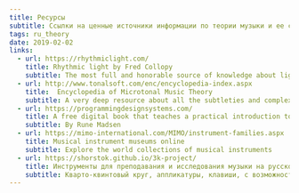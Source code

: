 ```yaml
---
title: Ресурсы
subtitle: Ссылки на ценные источники информации по теории музыки и ее связи с цветом
tags: ru_theory
date: 2019-02-02
links:
  - url: https://rhythmiclight.com/
    title: Rhythmic light by Fred Collopy
    subtitle: The most full and honorable source of knowledge about light to sound correspondences. Started in 1998 and still growing!
  - url: http://www.tonalsoft.com/enc/encyclopedia-index.aspx
    title:  Encyclopedia of Microtonal Music Theory
    subtitle: A very deep resource about all the subtleties and complexities of music theory by [Joe Monzo](http://www.tonalsoft.com/enc/m/monzo-writings.aspx)
  - url: https://programmingdesignsystems.com/
    title: A free digital book that teaches a practical introduction to the new foundations of graphic design.  
    subtitle: By Rune Madsen
  - url: https://mimo-international.com/MIMO/instrument-families.aspx
    title: Musical instrument museums online
    subtitle: Explore the world collections of musical instruments
  - url: https://shorstok.github.io/3k-project/
    title: Инструменты для преподавания и исследования музыки на русском
    subtitle: Кварто-квинтовый круг, аппликатуры, клавиши, с возможностью скачать нарисованное
---
```


<other-list :tools="$frontmatter.links" />